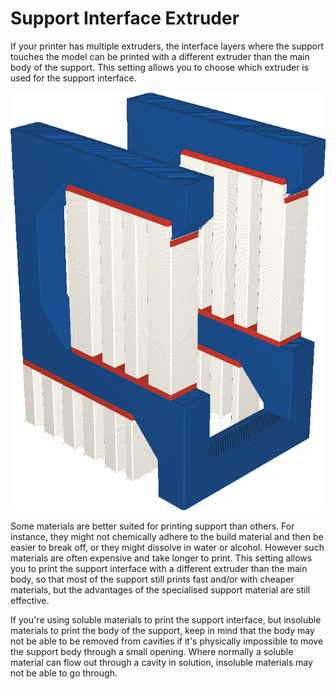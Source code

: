 Support Interface Extruder
====
If your printer has multiple extruders, the interface layers where the support touches the model can be printed with a different extruder than the main body of the support. This setting allows you to choose which extruder is used for the support interface.

![The support interface is printed in organe, but the main body in white](../images/support_interface_extruder_nr.png)

Some materials are better suited for printing support than others. For instance, they might not chemically adhere to the build material and then be easier to break off, or they might dissolve in water or alcohol. However such materials are often expensive and take longer to print. This setting allows you to print the support interface with a different extruder than the main body, so that most of the support still prints fast and/or with cheaper materials, but the advantages of the specialised support material are still effective.

If you're using soluble materials to print the support interface, but insoluble materials to print the body of the support, keep in mind that the body may not be able to be removed from cavities if it's physically impossible to move the support body through a small opening. Where normally a soluble material can flow out through a cavity in solution, insoluble materials may not be able to go through.